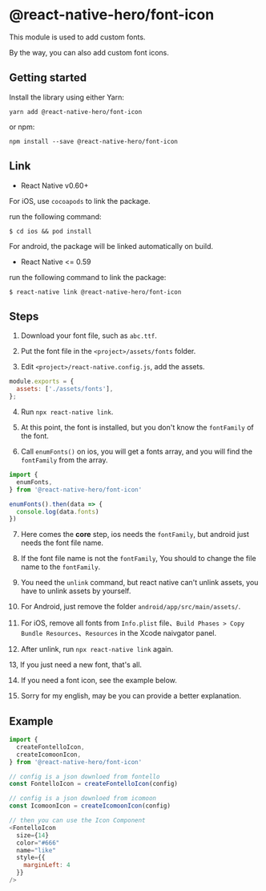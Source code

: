 # @react-native-hero/font-icon

This module is used to add custom fonts.

By the way, you can also add custom font icons.

## Getting started

Install the library using either Yarn:

```
yarn add @react-native-hero/font-icon
```

or npm:

```
npm install --save @react-native-hero/font-icon
```

## Link

- React Native v0.60+

For iOS, use `cocoapods` to link the package.

run the following command:

```
$ cd ios && pod install
```

For android, the package will be linked automatically on build.

- React Native <= 0.59

run the following command to link the package:

```
$ react-native link @react-native-hero/font-icon
```

## Steps

1. Download your font file, such as `abc.ttf`.

2. Put the font file in the `<project>/assets/fonts` folder.

3. Edit `<project>/react-native.config.js`, add the assets.

```js
module.exports = {
  assets: ['./assets/fonts'],
};
```

4. Run `npx react-native link`.

5. At this point, the font is installed, but you don't know the `fontFamily` of the font.

6. Call `enumFonts()` on ios, you will get a fonts array, and you will find the `fontFamily` from the array.

```js
import {
  enumFonts,
} from '@react-native-hero/font-icon'

enumFonts().then(data => {
  console.log(data.fonts)
})
```

7. Here comes the **core** step, ios needs the `fontFamily`, but android just needs the font file name.

8. If the font file name is not the `fontFamily`, You should to change the file name to the `fontFamily`.

9. You need the `unlink` command, but react native can't unlink assets, you have to unlink assets by yourself.

10. For Android, just remove the folder `android/app/src/main/assets/`.

11. For iOS, remove all fonts from `Info.plist` file、`Build Phases > Copy Bundle Resources`、`Resources` in the Xcode naivgator panel. 

12. After unlink, run `npx react-native link` again.

13, If you just need a new font, that's all.

14. If you need a font icon, see the example below.

15. Sorry for my english, may be you can provide a better explanation.

## Example

```js
import {
  createFontelloIcon,
  createIcomoonIcon,
} from '@react-native-hero/font-icon'

// config is a json downloed from fontello
const FontelloIcon = createFontelloIcon(config)

// config is a json downloed from icomoon
const IcomoonIcon = createIcomoonIcon(config)

// then you can use the Icon Component
<FontelloIcon
  size={14}
  color="#666"
  name="like"
  style={{
    marginLeft: 4
  }}
/>
```